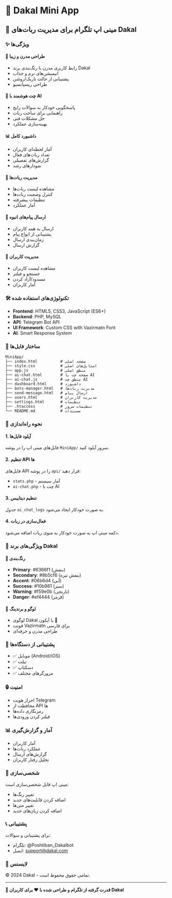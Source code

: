 # 🚀 Dakal Mini App

## 📱 مینی اپ تلگرام برای مدیریت ربات‌های Dakal

### ✨ ویژگی‌ها

#### 🎨 **طراحی مدرن و زیبا**
- رابط کاربری مدرن با رنگ‌بندی برند Dakal
- انیمیشن‌های نرم و جذاب
- پشتیبانی از حالت تاریک/روشن
- طراحی ریسپانسیو

#### 🧠 **چت هوشمند با AI**
- پاسخگویی خودکار به سوالات رایج
- راهنمایی برای ساخت ربات
- حل مشکلات فنی
- بهینه‌سازی عملکرد

#### 📊 **داشبورد کامل**
- آمار لحظه‌ای کاربران
- تعداد ربات‌های فعال
- گزارش‌های تفصیلی
- نمودارهای رشد

#### 🤖 **مدیریت ربات‌ها**
- مشاهده لیست ربات‌ها
- کنترل وضعیت ربات‌ها
- تنظیمات پیشرفته
- آمار عملکرد

#### 💬 **ارسال پیام‌های انبوه**
- ارسال به همه کاربران
- پشتیبانی از انواع پیام
- زمان‌بندی ارسال
- گزارش ارسال

#### 👥 **مدیریت کاربران**
- مشاهده لیست کاربران
- جستجو و فیلتر
- مسدود/آزاد کردن
- آمار کاربران

### 🛠 **تکنولوژی‌های استفاده شده**

- **Frontend**: HTML5, CSS3, JavaScript (ES6+)
- **Backend**: PHP, MySQL
- **API**: Telegram Bot API
- **UI Framework**: Custom CSS with Vazirmatn Font
- **AI**: Smart Response System

### 📁 **ساختار فایل‌ها**

```
MiniApp/
├── index.html          # صفحه اصلی
├── style.css           # استایل‌های اصلی
├── app.js              # منطق اصلی
├── ai-chat.html        # صفحه چت با AI
├── ai-chat.js          # منطق چت AI
├── dashboard.html      # داشبورد
├── bots-manager.html   # مدیریت ربات‌ها
├── send-message.html   # ارسال پیام
├── users.html          # مدیریت کاربران
├── settings.html       # تنظیمات
├── .htaccess           # تنظیمات سرور
└── README.md           # مستندات
```

### 🚀 **نحوه راه‌اندازی**

#### 1. **آپلود فایل‌ها**
فایل‌های مینی اپ را در پوشه `MiniApp/` سرور آپلود کنید.

#### 2. **تنظیم API ها**
فایل‌های API را در پوشه `api/` قرار دهید:
- `stats.php` - آمار سیستم
- `ai-chat.php` - چت با AI

#### 3. **تنظیم دیتابیس**
جدول `ai_chat_logs` به صورت خودکار ایجاد می‌شود.

#### 4. **فعال‌سازی در ربات**
دکمه مینی اپ به صورت خودکار به منوی ربات اضافه می‌شود.

### 🎯 **ویژگی‌های برند Dakal**

#### 🎨 **رنگ‌بندی**
- **Primary**: #6366f1 (بنفش)
- **Secondary**: #8b5cf6 (بنفش تیره)
- **Accent**: #06b6d4 (آبی)
- **Success**: #10b981 (سبز)
- **Warning**: #f59e0b (نارنجی)
- **Danger**: #ef4444 (قرمز)

#### 🚀 **لوگو و برندینگ**
- لوگوی Dakal با آیکون 🚀
- فونت Vazirmatn برای فارسی
- طراحی مدرن و حرفه‌ای

### 📱 **پشتیبانی از دستگاه‌ها**

- ✅ موبایل (Android/iOS)
- ✅ تبلت
- ✅ دسکتاپ
- ✅ مرورگرهای مختلف

### 🔒 **امنیت**

- احراز هویت Telegram
- محافظت از API ها
- رمزنگاری داده‌ها
- فیلتر کردن ورودی‌ها

### 📊 **آمار و گزارش‌گیری**

- آمار کاربران
- عملکرد ربات‌ها
- گزارش‌های ارسال
- تحلیل رفتار کاربران

### 🎨 **شخصی‌سازی**

مینی اپ قابل شخصی‌سازی است:
- تغییر رنگ‌ها
- اضافه کردن قابلیت‌های جدید
- تغییر متن‌ها
- اضافه کردن زبان‌های جدید

### 📞 **پشتیبانی**

برای پشتیبانی و سوالات:
- تلگرام: @Poshtiban_Dakalbot
- ایمیل: support@dakal.com

### 📄 **لایسنس**

© 2024 Dakal - تمامی حقوق محفوظ است.

---

**🚀 قدرت گرفته از تلگرام و طراحی شده با ❤️ برای کاربران Dakal**